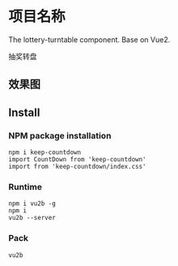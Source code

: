 # 项目名称

The lottery-turntable component. Base on Vue2.

抽奖转盘

## 效果图

## Install

### NPM package installation

```
npm i keep-countdown
import CountDown from 'keep-countdown'
import from 'keep-countdown/index.css'
```

### Runtime

```
npm i vu2b -g
npm i
vu2b --server
```

### Pack

```
vu2b
```
